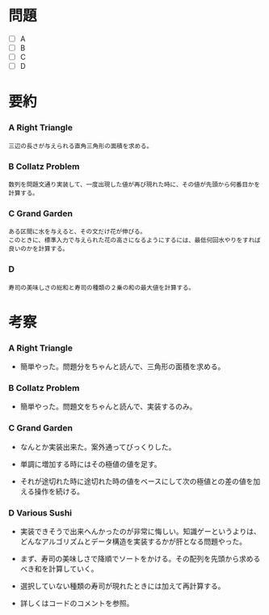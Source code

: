 # 問題
* [ ] A
* [ ] B
* [ ] C
* [ ] D

# 要約
### A Right Triangle
```text
三辺の長さが与えられる直角三角形の面積を求める。
```

### B Collatz Problem
```text
数列を問題文通り実装して、一度出現した値が再び現れた時に、その値が先頭から何番目かを計算する。
```

### C Grand Garden
```text
ある区間に水を与えると、その文だけ花が伸びる。
このときに、標準入力で与えられた花の高さになるようにするには、最低何回水やりをすれば良いのかを計算する。
```

### D 
```text
寿司の美味しさの総和と寿司の種類の２乗の和の最大値を計算する。
```

# 考察
### A Right Triangle
- 簡単やった。問題分をちゃんと読んで、三角形の面積を求める。

### B Collatz Problem
- 簡単やった。問題文をちゃんと読んで、実装するのみ。

### C Grand Garden
- なんとか実装出来た。案外通ってびっくりした。

- 単調に増加する時にはその極値の値を足す。
- それが途切れた時に途切れた時の値をベースにして次の極値との差の値を加える操作を続ける。

### D Various Sushi
- 実装できそうで出来へんかったのが非常に悔しい。知識ゲーというよりは、どんなアルゴリズムとデータ構造を実装するかが肝となる問題やった。

- まず、寿司の美味しさで降順でソートをかける。その配列を先頭から求めるべき和を計算していく。
- 選択していない種類の寿司が現れたときには加えて再計算する。
- 詳しくはコードのコメントを参照。
